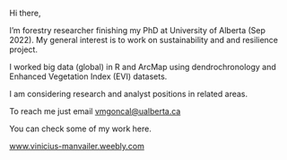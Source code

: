 Hi there, 
 
I’m forestry researcher finishing my PhD at University of Alberta (Sep 2022).
My general interest is to work on sustainability and and resilience project.
 
I worked big data (global) in R and ArcMap using dendrochronology and Enhanced Vegetation Index (EVI) datasets.

I am considering research and analyst positions in related areas.

To reach me just email vmgoncal@ualberta.ca

You can check some of my work here.

www.vinicius-manvailer.weebly.com

<!---
vmanvailer/vmanvailer is a ✨ special ✨ repository because its `README.md` (this file) appears on your GitHub profile.
You can click the Preview link to take a look at your changes.
--->
